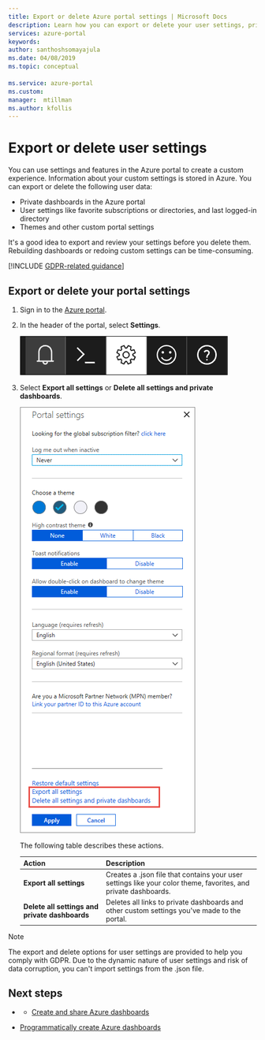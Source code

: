 ```yaml
---
title: Export or delete Azure portal settings | Microsoft Docs 
description: Learn how you can export or delete your user settings, private dashboards, and customizations in the Azure portal.  
services: azure-portal
keywords: 
author: santhoshsomayajula
ms.date: 04/08/2019
ms.topic: conceptual

ms.service: azure-portal
ms.custom: 
manager:  mtillman
ms.author: kfollis
---
```

# Export or delete user settings

You can use settings and features in the Azure portal to create a custom experience. Information about your custom settings is stored in Azure. You can export or delete the following user data:

* Private dashboards in the Azure portal
* User settings like favorite subscriptions or directories, and last logged-in directory
* Themes and other custom portal settings

It's a good idea to export and review your settings before you delete them. Rebuilding dashboards or redoing custom settings can be time-consuming.

[!INCLUDE [GDPR-related guidance](../../includes/gdpr-intro-sentence.md)]

## Export or delete your portal settings

1. Sign in to the [Azure portal](https://portal.azure.com).
2. In the header of the portal, select **Settings**.

    ![Screenshot that shows the portal settings gear](media/azure-portal-export-delete-settings/azure-portal-settings-icon.png)

3. Select **Export all settings** or **Delete all settings and private dashboards**.

    ![Screenshot that shows the portal export and delete settings](media/azure-portal-export-delete-settings/azure-portal-export-delete-settings.png)

      The following table describes these actions.

      | Action | Description |
      | --- | --- |
      | **Export all settings** | Creates a .json file that contains your user settings like your color theme, favorites, and private dashboards.|
      | **Delete all settings and private dashboards** | Deletes all links to private dashboards and other custom settings you've made to the portal. |

> [!NOTE]
> The export and delete options for user settings are provided to help you comply with GDPR.  Due to the dynamic nature of user settings and risk of data corruption, you can't import settings from the .json file.
>
>


## Next steps

* - [Create and share Azure dashboards](azure-portal-dashboard-share-access.md)
- [Programmatically create Azure dashboards](../azure-portal-dashboards-create-programmatically.md)
